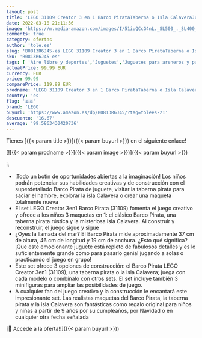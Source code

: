 ```yaml
---
layout: post
title: 'LEGO 31109 Creator 3 en 1 Barco PirataTaberna o Isla CalaveraJuguete de Construcción para Niños 9 añosRegalos de Navidad Originales'
date: 2022-03-18 21:11:36
image: 'https://m.media-amazon.com/images/I/51iuQCcG4nL._SL500_._SL400_.jpg'
comments: true
category: ofertas
author: 'tole.es'
slug: 'B0813R6J45-es LEGO 31109 Creator 3 en 1 Barco PirataTaberna o Isla...'
sku: 'B0813R6J45-es'
tags: [ 'Aire libre y deportes','Juguetes','Juguetes para areneros y para la playa','Juguetes para la arena y para la playa','Juguetes y juegos','lego','navidad', ]
actualPrice: 99.99 EUR
currency: EUR
price: 99.99
comparePrice: 119.99 EUR
prodname: 'LEGO 31109 Creator 3 en 1 Barco PirataTaberna o Isla CalaveraJuguete de Construcción para Niños 9 añosRegalos de Navidad Originales'
country: 'es'
flag: '🇪🇸'
brand: 'LEGO'
buyurl: 'https://www.amazon.es/dp/B0813R6J45/?tag=tolees-21'
descuento: '16.67'
average: '99.5863430420736'
---
```


Tienes [{{< param title >}}]({{< param buyurl >}}) en el siguiente enlace!

[![{{< param prodname >}}]({{< param image >}})]({{< param buyurl >}})

ℹ️:

- ¡Todo un botín de oportunidades abiertas a la imaginación! Los niños podrán potenciar sus habilidades creativas y de construcción con el superdetallado Barco Pirata de juguete, visitar la taberna pirata para saciar el hambre, explorar la isla Calavera o crear una maqueta totalmente nueva
- El set LEGO Creator 3en1 Barco Pirata (31109) fomenta el juego creativo y ofrece a los niños 3 maquetas en 1: el clásico Barco Pirata, una taberna pirata rústica y la misteriosa isla Calavera. Al construir y reconstruir, el juego sigue y sigue
- ¿Oyes la llamada del mar? El Barco Pirata mide aproximadamente 37 cm de altura, 46 cm de longitud y 19 cm de anchura. ¿Esto qué significa? ¡Que este emocionante juguete está repleto de fabulosos detalles y es lo suficientemente grande como para pasarlo genial jugando a solas o practicando el juego en grupo!
- Este set ofrece 3 opciones de construcción: el Barco Pirata LEGO Creator 3en1 (31109), una taberna pirata o la isla Calavera; juega con cada modelo o combínalo con otros sets. El set incluye también 3 minifiguras para ampliar las posibilidades de juego.
- A cualquier fan del juego creativo y la construcción le encantará este impresionante set. Las realistas maquetas del Barco Pirata, la taberna pirata y la isla Calavera son fantásticas como regalo original para niños y niñas a partir de 9 años por su cumpleaños, por Navidad o en cualquier otra fecha señalada

[🛒 Accede a la oferta!!]({{< param buyurl >}})
